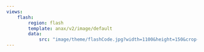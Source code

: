 ```yaml
---
views:
    flash:
        region: flash
        template: anax/v2/image/default
        data:
            src: "image/theme/flashCode.jpg?width=1100&height=150&crop-to-fit&area=0,0,30,0"
---
```

